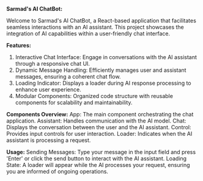 **Sarmad's AI ChatBot:**

Welcome to Sarmad's AI ChatBot, a React-based application that facilitates seamless interactions with an AI assistant. This project showcases the integration of AI capabilities within a user-friendly chat interface.

**Features:**
1. Interactive Chat Interface: Engage in conversations with the AI assistant through a responsive chat UI.
2. Dynamic Message Handling: Efficiently manages user and assistant messages, ensuring a coherent chat flow.
3. Loading Indicator: Displays a loader during AI response processing to enhance user experience.
4. Modular Components: Organized code structure with reusable components for scalability and maintainability.

**Components Overview:**
App: The main component orchestrating the chat application.
Assistant: Handles communication with the AI model.
Chat: Displays the conversation between the user and the AI assistant.
Control: Provides input controls for user interaction.
Loader: Indicates when the AI assistant is processing a request.

**Usage:**
Sending Messages: Type your message in the input field and press 'Enter' or click the send button to interact with the AI assistant.
Loading State: A loader will appear while the AI processes your request, ensuring you are informed of ongoing operations.
